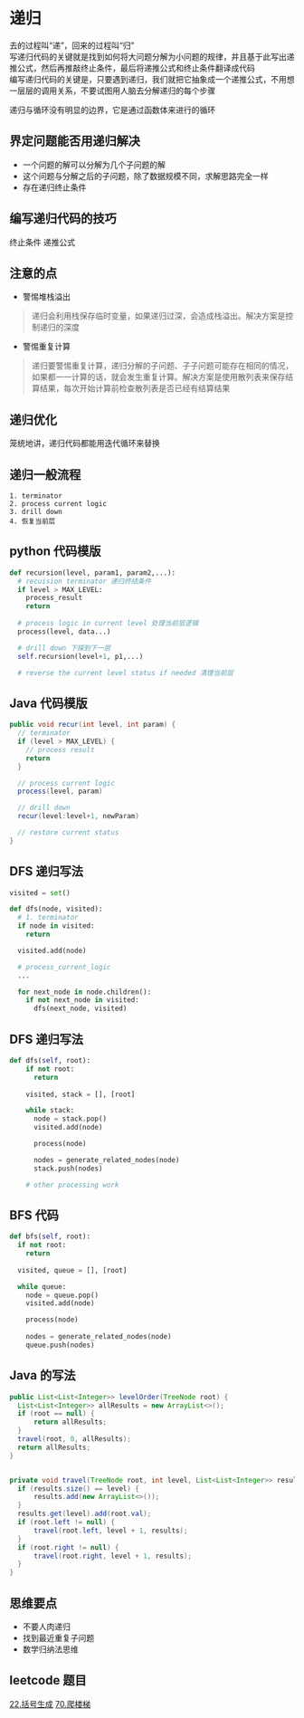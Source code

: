 # 递归

去的过程叫“递”，回来的过程叫“归”  
写递归代码的关键就是找到如何将大问题分解为小问题的规律，并且基于此写出递推公式，然后再推敲终止条件，最后将递推公式和终止条件翻译成代码  
编写递归代码的关键是，只要遇到递归，我们就把它抽象成一个递推公式，不用想一层层的调用关系，不要试图用人脑去分解递归的每个步骤  

递归与循环没有明显的边界，它是通过函数体来进行的循环

## 界定问题能否用递归解决

- 一个问题的解可以分解为几个子问题的解
- 这个问题与分解之后的子问题，除了数据规模不同，求解思路完全一样
- 存在递归终止条件


## 编写递归代码的技巧

终止条件
递推公式


## 注意的点

- 警惕堆栈溢出

>递归会利用栈保存临时变量，如果递归过深，会造成栈溢出。解决方案是控制递归的深度

- 警惕重复计算

> 递归要警惕重复计算，递归分解的子问题、子子问题可能存在相同的情况，如果都一一计算的话，就会发生重复计算。解决方案是使用散列表来保存结算结果，每次开始计算前检查散列表是否已经有结算结果 


## 递归优化

笼统地讲，递归代码都能用迭代循环来替换  

## 递归一般流程

```
1. terminator
2. process current logic
3. drill down
4. 恢复当前层
```

## python 代码模版

```python
def recursion(level, param1, param2,...):
  # recuision terminator 递归终结条件
  if level > MAX_LEVEL:
    process_result
    return
  
  # process logic in current level 处理当前层逻辑
  process(level, data...)

  # drill down 下探到下一层
  self.recursion(level+1, p1,...)

  # reverse the current level status if needed 清理当前层
```


## Java 代码模版

```java
public void recur(int level, int param) {
  // terminator
  if (level > MAX_LEVEL) {
    // process result
    return
  }

  // process current logic
  process(level, param)

  // drill down
  recur(level:level+1, newParam)

  // restore current status
}
```

## DFS 递归写法

```python
visited = set()

def dfs(node, visited):
  # 1. terminator
  if node in visited:
    return

  visited.add(node)

  # process_current_logic
  ...

  for next_node in node.children():
    if not next_node in visited:
      dfs(next_node, visited) 
```

## DFS 递归写法

```python
def dfs(self, root):
    if not root:
      return
    
    visited, stack = [], [root]

    while stack:
      node = stack.pop()
      visited.add(node)

      process(node)

      nodes = generate_related_nodes(node)
      stack.push(nodes)

    # other processing work

```

## BFS 代码

```python
def bfs(self, root):
  if not root:
    return
  
  visited, queue = [], [root]

  while queue:
    node = queue.pop()
    visited.add(node)

    process(node)
    
    nodes = generate_related_nodes(node)
    queue.push(nodes)
```

## Java 的写法

```Java
public List<List<Integer>> levelOrder(TreeNode root) {
  List<List<Integer>> allResults = new ArrayList<>();
  if (root == null) {
      return allResults;
  }
  travel(root, 0, allResults);
  return allResults;
}


private void travel(TreeNode root, int level, List<List<Integer>> results) {
  if (results.size() == level) {
      results.add(new ArrayList<>());
  }
  results.get(level).add(root.val);
  if (root.left != null) {
      travel(root.left, level + 1, results);
  }
  if (root.right != null) {
      travel(root.right, level + 1, results);
  }
}
```


## 思维要点

- 不要人肉递归
- 找到最近重复子问题
- 数学归纳法思维


## leetcode 题目

[22.括号生成](https://leetcode-cn.com/problems/generate-parentheses/)
[70.爬楼梯](https://leetcode-cn.com/problems/climbing-stairs/)